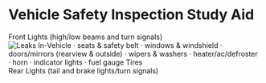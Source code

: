 # Vehicle Safety Inspection Study Aid
Front Lights (high/low beams and turn signals)
![Leaks In-Vehicle · seats & safety belt · windows & windshield · doors/mirrors (rearview & outside) · wipers & washers · heater/ac/defroster · horn · indicator lights · fuel gauge Tires]()
Rear Lights (tail and brake lights/turn signals)
